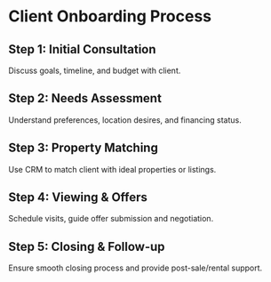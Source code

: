 # Client Onboarding Process

## Step 1: Initial Consultation
Discuss goals, timeline, and budget with client.

## Step 2: Needs Assessment
Understand preferences, location desires, and financing status.

## Step 3: Property Matching
Use CRM to match client with ideal properties or listings.

## Step 4: Viewing & Offers
Schedule visits, guide offer submission and negotiation.

## Step 5: Closing & Follow-up
Ensure smooth closing process and provide post-sale/rental support.